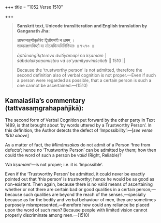 +++
title = "1052 Verse 1510"

+++
> **Sanskrit text, Unicode transliteration and English translation by Ganganath Jha:** 
>
> आप्तानङ्गीकृतेरेव द्वितीयमपि न क्षमम् ।  
> शाब्दलक्षणमिष्टौ वा सोऽयमित्यविनिश्चितः ॥ १५१० ॥ 
>
> *āptānaṅgīkṛtereva dvitīyamapi na kṣamam* \|  
> *śābdalakṣaṇamiṣṭau vā so'yamityaviniścitaḥ* \|\| 1510 \|\| 
>
> Because the ‘trustworthy person’ is not admitted, therefore the second definition also of verbal cognition is not proper.—Even if such a person were regarded as possible, that a certain person is such a one cannot be ascertained.—(1510)



## Kamalaśīla’s commentary (tattvasaṃgrahapañjikā):

The second form of Verbal Cognition put forward by the other party in Text 1489, is that brought about ‘by words uttered by a Trustworthy Person’. In this definition, the Author detects the defect of ‘Impossibility’:—[*see verse 1510 above*]

As a matter of fact, the *Mīmāṃsakas* do not admit of a Person ‘free from defects’; hence no ‘Trustworthy Person’ can be admitted by them; how then could the word of such a person be *valid* (Right, Reliable)?

‘*Na kṣamam*’—is not proper; i.e. it is ‘Impossible’.

Even if the ‘Trustworthy Person’ be admitted, it could never be exactly pointed out that ‘this person’ is *trustworthy*; hence he would be as good as non-existent. Then again, because there is no valid means of ascertaining whether or not there are certain bad or good qualities in a certain person,—because such qualities are beyond the reach of the senses,—specially because as for the bodily and verbal behaviour of men, they are sometimes purposely misrepresented,—therefore how could any reliance be placed upon the word of such men? Because people with limited vision cannot properly discriminate among men.—(1510)


